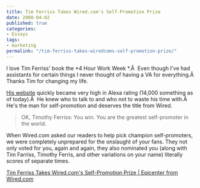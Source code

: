 ```yaml
---
title: Tim Ferriss Takes Wired.com's Self-Promotion Prize
date: 2008-04-02
published: true
categories:
- Essays
tags:
- marketing
permalink: "/tim-ferriss-takes-wiredcoms-self-promotion-prize/"
---
```

I love Tim Ferriss' book the  *4 Hour Work Week *.Â  Even though I've had assistants for certain things I never thought of having a VA for everything.Â  Thanks Tim for changing my life.

<a href="http://fourhourworkweek.com/" rel="nofollow">His website</a> quickly became very high in Alexa rating (14,000 something as of today).Â  He knew who to talk to and who not to waste his time with.Â  He's the man for self-promotion and deserves the title from Wired.
>OK, Timothy Ferriss: You win. You are the greatest self-promoter in the world.

When Wired.com asked our readers to help pick champion self-promoters, we were completely unprepared for the onslaught of your fans. They not only voted for you, again and again, they also nominated you (along with Tim Farriss, Timothy Ferris, and other variations on your name) literally scores of separate times.</blockquote>
<p><a href="http://blog.wired.com/business/2008/03/tim-ferriss-tak.html" rel="nofollow">Tim Ferriss Takes Wired.com's Self-Promotion Prize | Epicenter from Wired.com</a></p>
